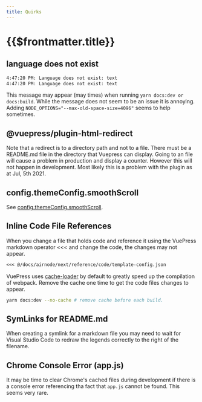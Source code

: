 ```yaml
---
title: Quirks
---
```


# {{$frontmatter.title}}

<TocHeader />
<TOC class="table-of-contents" :include-level="[2,3]" />

## language does not exist

```bash
4:47:20 PM: Language does not exist: text
4:47:20 PM: Language does not exist: text
```

This message may appear (may times) when running `yarn docs:dev or docs:build`.
While the message does not seem to be an issue it is annoying. Adding
`NODE_OPTIONS="--max-old-space-size=4096"` seems to help sometimes.

## @vuepress/plugin-html-redirect

Note that a redirect is to a directory path and not to a file. There must be a
README.md file in the directory that Vuepress can display. Going to an file will
cause a problem in production and display a counter. However this will not
happen in development. Most likely this is a problem with the plugin as at Jul,
5th 2021.

## config.themeConfig.smoothScroll

See
[config.themeConfig.smoothScroll](./theme.md#config-themeconfig-smoothscroll).

## Inline Code File References

When you change a file that holds code and reference it using the VuePress
markdown operator <<< and change the code, the changes may not appear.

```markdown
<<< @/docs/airnode/next/reference/code/template-config.json
```

VuePress uses [cache-loader](https://vuepress.vuejs.org/config/#locales) by
default to greatly speed up the compilation of webpack. Remove the cache one
time to get the code files changes to appear.

```bash
yarn docs:dev --no-cache # remove cache before each build.
```

## SymLinks for README.md

When creating a symlink for a markdown file you may need to wait for Visual
Studio Code to redraw the legends correctly to the right of the filename.

## Chrome Console Error (app.js)

It may be time to clear Chrome's cached files during development if there is a
console error referencing tha fact that `app.js` cannot be found. This seems
very rare.
